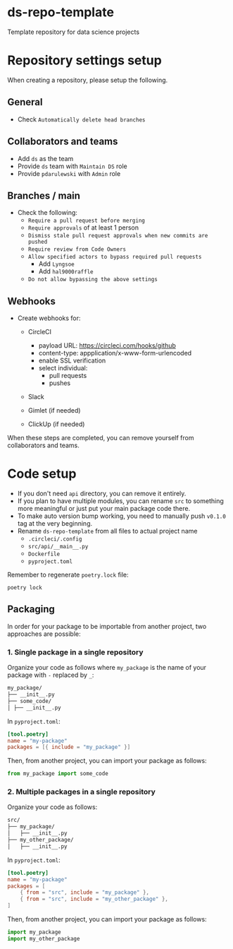 # ds-repo-template
Template repository for data science projects


# Repository settings setup
When creating a repository, please setup the following.

## General
- Check `Automatically delete head branches`

## Collaborators and teams
- Add `ds` as the team
- Provide `ds` team with `Maintain DS` role
- Provide `pdarulewski` with `Admin` role

## Branches / main
- Check the following:
  - `Require a pull request before merging`
  - `Require approvals` of at least 1 person
  - `Dismiss stale pull request approvals when new commits are pushed`
  - `Require review from Code Owners`
  - `Allow specified actors to bypass required pull requests`
    - Add `Lyngsoe`
    - Add `hal9000raffle`
  - `Do not allow bypassing the above settings`

## Webhooks
- Create webhooks for:
  - CircleCI
    - payload URL: https://circleci.com/hooks/github
    - content-type: appplication/x-www-form-urlencoded
    - enable SSL verification
    - select individual:
      - pull requests
      - pushes
    
  - Slack
  - Gimlet (if needed)
  - ClickUp (if needed)

When these steps are completed, you can remove yourself from collaborators and teams.


# Code setup
- If you don't need `api` directory, you can remove it entirely.
- If you plan to have multiple modules, you can rename `src` to something more meaningful or just put your main package code there.
- To make auto version bump working, you need to manually push `v0.1.0` tag at the very beginning.
- Rename `ds-repo-template` from all files to actual project name
  - `.circleci/.config`
  - `src/api/__main__.py`
  - `Dockerfile`
  - `pyproject.toml`

Remember to regenerate `poetry.lock` file:
```shell
poetry lock
```

## Packaging

In order for your package to be importable from another project, two approaches are possible:


### 1. Single package in a single repository

Organize your code as follows where `my_package` is the name of your package with `-` replaced by `_`:

```markdown
my_package/
├── __init__.py
├── some_code/
│ ├── __init__.py
```

In `pyproject.toml`:

```toml
[tool.poetry]
name = "my-package"
packages = [{ include = "my_package" }]
```

Then, from another project, you can import your package as follows:

```python
from my_package import some_code
```


### 2. Multiple packages in a single repository

Organize your code as follows:

```markdown
src/
├── my_package/
│   ├── __init__.py
├── my_other_package/
│   ├── __init__.py
```

In `pyproject.toml`:

```toml
[tool.poetry]
name = "my-package"
packages = [
    { from = "src", include = "my_package" },
    { from = "src", include = "my_other_package" },
]
```

Then, from another project, you can import your package as follows:

```python
import my_package
import my_other_package
```
